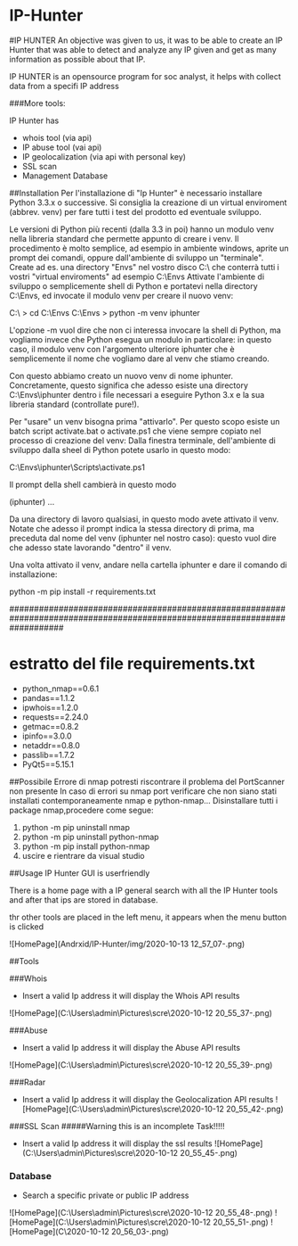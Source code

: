 # IP-Hunter
#IP HUNTER 
An objective was given to us, it was to be able to create an IP Hunter that was able to detect and analyze any IP given and get as many information as possible about that IP.

IP HUNTER is an opensource program for soc analyst, it helps with collect data from a specifi IP address

###More tools:


IP Hunter has

- whois tool (via api)
- IP abuse tool (vai api)
- IP geolocalization (via api with personal key)
- SSL scan
- Management Database

##Installation
Per l'installazione di "Ip Hunter" è necessario installare Python 3.3.x o successive.
Si consiglia la creazione di un virtual enviroment (abbrev. venv) per fare tutti i test del prodotto ed eventuale sviluppo.

Le versioni di Python più recenti (dalla 3.3 in poi) hanno un modulo venv nella libreria standard che permette appunto di creare i venv. 
Il procedimento è molto semplice, ad esempio in ambiente windows, aprite un prompt dei comandi, oppure dall'ambiente di sviluppo un "terminale".
Create ad es. una directory "Envs" nel vostro disco C:\ che conterrà tutti i vostri "virtual enviroments" ad esempio C:\Envs
Attivate l'ambiente di sviluppo o semplicemente shell di Python e portatevi nella directory C:\Envs, ed invocate il modulo venv per creare il nuovo venv:

C:\ > cd C:\Envs
C:\Envs > python -m venv iphunter 

L'opzione -m vuol dire che non ci interessa invocare la shell di Python, ma vogliamo invece che Python esegua un modulo in particolare: 
in questo caso, il modulo venv con l'argomento ulteriore iphunter che è semplicemente il nome che vogliamo dare al venv che stiamo creando.

Con questo abbiamo creato un nuovo venv di nome iphunter. 
Concretamente, questo significa che adesso esiste una directory C:\Envs\iphunter dentro i file necessari a eseguire Python 3.x e la sua libreria standard
(controllate pure!).

Per "usare" un venv bisogna prima "attivarlo". Per questo scopo esiste un batch script activate.bat o activate.ps1 
che viene sempre copiato nel processo di creazione del venv: 
Dalla finestra terminale, dell'ambiente di sviluppo dalla sheel di Python potete usarlo in questo modo:

C:\Envs\iphunter\Scripts\activate.ps1

Il prompt della shell cambierà in questo modo


(iphunter) ...

Da una directory di lavoro qualsiasi, in questo modo avete attivato il venv. 
Notate che adesso il prompt indica la stessa directory di prima, ma preceduta dal nome del venv (iphunter nel nostro caso): 
questo vuol dire che adesso state lavorando "dentro" il venv. 

Una volta attivato il venv, andare nella cartella iphunter e dare il comando di installazione:

python -m pip install -r requirements.txt

###########################################################################################################################
# estratto del file requirements.txt 

- python_nmap==0.6.1
- pandas==1.1.2
- ipwhois==1.2.0
- requests==2.24.0
- getmac==0.8.2
- ipinfo==3.0.0
- netaddr==0.8.0
- passlib==1.7.2
- PyQt5==5.15.1

##Possibile Errore di nmap
potresti riscontrare il problema del PortScanner non presente
In caso di errori su nmap port verificare che non siano stati installati contemporaneamente nmap e python-nmap...
Disinstallare tutti i package nmap,procedere come segue:
1. python -m pip uninstall nmap
2. python -m pip uninstall python-nmap
3. python -m pip install python-nmap
4. uscire e rientrare da visual studio

##Usage
IP Hunter GUI is userfriendly

There is a home page with a IP general search with all the IP Hunter tools and after that ips are stored in database.

thr other tools are placed in the left menu, it appears when the menu button is clicked



![HomePage](Andrxid/IP-Hunter/img/2020-10-13 12_57_07-.png)

##Tools

###Whois
- Insert a valid Ip address it will display the Whois API results

![HomePage](C:\Users\admin\Pictures\scre\2020-10-12 20_55_37-.png)

###Abuse
- Insert a valid Ip address it will display the Abuse API results

![HomePage](C:\Users\admin\Pictures\scre\2020-10-12 20_55_39-.png)

###Radar
- Insert a valid Ip address it will display the Geolocalization API results
![HomePage](C:\Users\admin\Pictures\scre\2020-10-12 20_55_42-.png)

###SSL Scan
#####Warning this is an incomplete Task!!!!!
- Insert a valid Ip address it will display the ssl results
![HomePage](C:\Users\admin\Pictures\scre\2020-10-12 20_55_45-.png)

### Database
- Search a specific private or public IP address

![HomePage](C:\Users\admin\Pictures\scre\2020-10-12 20_55_48-.png)
![HomePage](C:\Users\admin\Pictures\scre\2020-10-12 20_55_51-.png)
![HomePage](C\2020-10-12 20_56_03-.png)



